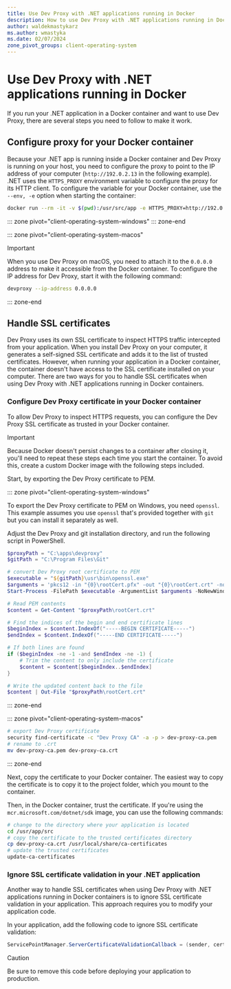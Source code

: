 ```yaml
---
title: Use Dev Proxy with .NET applications running in Docker
description: How to use Dev Proxy with .NET applications running in Docker containers
author: waldekmastykarz
ms.author: wmastyka
ms.date: 02/07/2024
zone_pivot_groups: client-operating-system
---
```


# Use Dev Proxy with .NET applications running in Docker

If you run your .NET application in a Docker container and want to use Dev Proxy, there are several steps you need to follow to make it work.

## Configure proxy for your Docker container

Because your .NET app is running inside a Docker container and Dev Proxy is running on your host, you need to configure the proxy to point to the IP address of your computer (`http://192.0.2.13` in the following example). .NET uses the `HTTPS_PROXY` environment variable to configure the proxy for its HTTP client. To configure the variable for your Docker container, use the `--env, -e` option when starting the container:

```bash
docker run --rm -it -v $(pwd):/usr/src/app -e HTTPS_PROXY=http://192.0.2.13:8000 mcr.microsoft.com/dotnet/sdk:8.0 bash
```

::: zone pivot="client-operating-system-windows"
::: zone-end

::: zone pivot="client-operating-system-macos"

> [!IMPORTANT]
> When you use Dev Proxy on macOS, you need to attach it to the `0.0.0.0` address to make it accessible from the Docker container. To configure the IP address for Dev Proxy, start it with the following command:
>
> ```bash
> devproxy --ip-address 0.0.0.0
> ```

::: zone-end

## Handle SSL certificates

Dev Proxy uses its own SSL certificate to inspect HTTPS traffic intercepted from your application. When you install Dev Proxy on your computer, it generates a self-signed SSL certificate and adds it to the list of trusted certificates. However, when running your application in a Docker container, the container doesn't have access to the SSL certificate installed on your computer. There are two ways for you to handle SSL certificates when using Dev Proxy with .NET applications running in Docker containers.

### Configure Dev Proxy certificate in your Docker container

To allow Dev Proxy to inspect HTTPS requests, you can configure the Dev Proxy SSL certificate as trusted in your Docker container.

> [!IMPORTANT]
> Because Docker doesn't persist changes to a container after closing it, you'll need to repeat these steps each time you start the container. To avoid this, create a custom Docker image with the following steps included.

Start, by exporting the Dev Proxy certificate to PEM.

::: zone pivot="client-operating-system-windows"

To export the Dev Proxy certificate to PEM on Windows, you need `openssl`. This example assumes you use `openssl` that's provided together with `git` but you can install it separately as well.

Adjust the Dev Proxy and git installation directory, and run the following script in PowerShell.

```powershell
$proxyPath = "C:\apps\devproxy"
$gitPath = "C:\Program Files\Git"

# convert Dev Proxy root certificate to PEM
$executable = "${gitPath}\usr\bin\openssl.exe"
$arguments = 'pkcs12 -in "{0}\rootCert.pfx" -out "{0}\rootCert.crt" -nodes' -f $proxyPath
Start-Process -FilePath $executable -ArgumentList $arguments -NoNewWindow -Wait

# Read PEM contents
$content = Get-Content "$proxyPath\rootCert.crt"

# Find the indices of the begin and end certificate lines
$beginIndex = $content.IndexOf("-----BEGIN CERTIFICATE-----")
$endIndex = $content.IndexOf("-----END CERTIFICATE-----")

# If both lines are found
if ($beginIndex -ne -1 -and $endIndex -ne -1) {
    # Trim the content to only include the certificate
    $content = $content[$beginIndex..$endIndex]
}

# Write the updated content back to the file
$content | Out-File "$proxyPath\rootCert.crt"
```

::: zone-end

::: zone pivot="client-operating-system-macos"

```bash
# export Dev Proxy certificate
security find-certificate -c "Dev Proxy CA" -a -p > dev-proxy-ca.pem
# rename to .crt
mv dev-proxy-ca.pem dev-proxy-ca.crt
```

::: zone-end

Next, copy the certificate to your Docker container. The easiest way to copy the certificate is to copy it to the project folder, which you mount to the container.

Then, in the Docker container, trust the certificate. If you're using the `mcr.microsoft.com/dotnet/sdk` image, you can use the following commands:

```bash
# change to the directory where your application is located
cd /usr/app/src
# copy the certificate to the trusted certificates directory
cp dev-proxy-ca.crt /usr/local/share/ca-certificates
# update the trusted certificates
update-ca-certificates
```

### Ignore SSL certificate validation in your .NET application

Another way to handle SSL certificates when using Dev Proxy with .NET applications running in Docker containers is to ignore SSL certificate validation in your application. This approach requires you to modify your application code.

In your application, add the following code to ignore SSL certificate validation:

```csharp
ServicePointManager.ServerCertificateValidationCallback = (sender, certificate, chain, sslPolicyErrors) => true;
```

> [!CAUTION]
> Be sure to remove this code before deploying your application to production.
